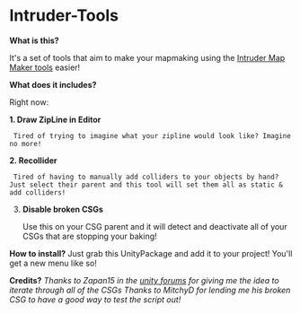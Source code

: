 # Intruder-Tools

**What is this?**

It's a set of tools that aim to make your mapmaking using the [Intruder Map Maker tools](https://sharklootgilt.superbossgames.com/wiki/index.php/IntruderMM) easier!

**What does it includes?**

Right now:


 **1. Draw ZipLine in Editor**
 
	 Tired of trying to imagine what your zipline would look like? Imagine no more! 
	 
 **2. Recollider**
 
	 Tired of having to manually add colliders to your objects by hand? Just select their parent and this tool will set them all as static & add colliders!
	 
 3. **Disable broken CSGs**
	 
	 Use this on your CSG parent and it will detect and deactivate all of your CSGs that are stopping your baking!
	 

**How to install?**
Just grab this UnityPackage and add it to your project! You'll get a new menu like so!

**Credits?**
*Thanks to Zapan15 in the [unity forums](https://forum.unity.com/threads/progressive-gpu-error-failed-to-add-geometry-for-mesh-stud-mesh-is-missing-required-attribute-s.976230/#post-7092433) for giving me the idea to iterate through all of the CSGs*
 *Thanks to MitchyD for lending me his broken CSG to have a good way to test the script out!*

